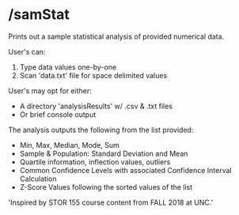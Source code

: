 # /samStat

Prints out a sample statistical analysis of provided numerical data.

User's can:

1. Type data values one-by-one
2. Scan 'data.txt' file for space delimited values

User's may opt for either:

- A directory 'analysisResults' w/ .csv & .txt files
- Or brief console output

The analysis outputs the following from the list provided:

- Min, Max, Median, Mode, Sum
- Sample & Population: Standard Deviation and Mean
- Quartile information, inflection values, outliers
- Common Confidence Levels with associated Confidence Interval Calculation
- Z-Score Values following the sorted values of the list

'Inspired by STOR 155 course content from FALL 2018 at UNC.'
